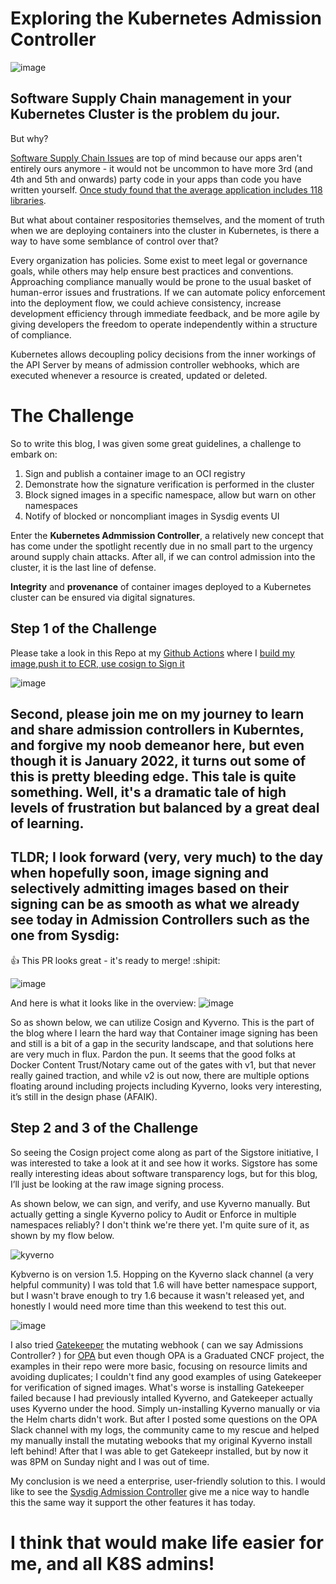 # Exploring the Kubernetes Admission Controller
![image](https://user-images.githubusercontent.com/4404271/151740166-10bdef5e-a98c-4a2b-a104-4ff79756b209.png)

## Software Supply Chain management in your Kubernetes Cluster is the problem du jour.

But why?

[Software Supply Chain Issues](https://sysdig.com/blog/software-supply-chain-security/) are top of mind because our apps aren't entirely ours anymore - it would not be uncommon to have more 3rd (and 4th and 5th and onwards) party code in your apps than code you have written yourself. 
[Once study found that the average application includes 118 libraries](https://www.contrastsecurity.com/hubfs/DocumentsPDF/2021-Contrast-Labs-Open-Source-Security-Report.pdf).  

But what about container respositories themselves, and the moment of truth when we are deploying containers into the cluster in Kubernetes, is there a way to have some semblance of control over that?  

Every organization has policies. Some exist to meet legal or governance goals, while others may help ensure best practices and conventions. Approaching compliance manually would be prone to the usual basket of human-error issues and frustrations. If we can automate policy enforcement into the deployment flow, we could achieve consistency, increase development efficiency through immediate feedback, and be more agile by giving developers the freedom to operate independently within a structure of compliance.

Kubernetes allows decoupling policy decisions from the inner workings of the API Server by means of admission controller webhooks, which are executed whenever a resource is created, updated or deleted.

# The Challenge

So to write this blog, I was given some great guidelines, a challenge to embark on:

1. Sign and publish a container image to an OCI registry
2. Demonstrate how the signature verification is performed in the cluster
3. Block signed images in a specific namespace, allow but warn on other namespaces
4. Notify of blocked or noncompliant images in Sysdig events UI

Enter the **Kubernetes Admmission Controller**, a relatively new concept that has come under the spotlight recently due in no small part to the urgency around supply chain 
attacks.  After all, if we can control admission into the cluster, it is the last line of defense.

**Integrity** and **provenance** of container images deployed to a Kubernetes cluster can be ensured via digital signatures. 

## Step 1 of the Challenge

Please take a look in this Repo at my [Github Actions](https://github.com/bwolmarans/kitty/actions/workflows/main.yml) where I [build my image,push it to ECR, use cosign to Sign it](https://github.com/bwolmarans/kitty/blob/main/.github/workflows/main.yml) 

![image](https://user-images.githubusercontent.com/4404271/151818873-7efe2add-930c-4532-8089-82824229af26.png)


## Second, please join me on my journey to learn and share admission controllers in Kuberntes, and forgive my noob demeanor here, but even though it is January 2022, it turns out some of this is pretty bleeding edge.   This tale is quite something.  Well, it's a dramatic tale of high levels of frustration but balanced by a great deal of learning.


## TLDR; I look forward (very, very much) to the day when hopefully soon, image signing and selectively admitting images based on their signing can be as smooth as what we already see today in Admission Controllers such as the one from Sysdig: 

:+1: This PR looks great - it's ready to merge! :shipit:


![image](https://user-images.githubusercontent.com/4404271/151738456-2c55a5d7-386e-4626-a16a-a8468eb1eda4.png)

And here is what it looks like in the overview:
![image](https://user-images.githubusercontent.com/4404271/151739851-5978365e-ff7a-499d-857f-b04044e13b74.png)

So as shown below, we can utilize Cosign and Kyverno.  This is the part of the blog where I learn the hard way that Container image signing has been and still is a bit of a gap in the security landscape, and that solutions here are very much in flux.  Pardon the pun.  It seems that the good folks at Docker Content Trust/Notary came out of the gates with v1, but that never really gained traction, and while v2 is out now, there are multiple options floating around including projects including Kyverno, looks very interesting, it’s still in the design phase (AFAIK).


## Step 2 and 3 of the Challenge
So seeing the Cosign project come along as part of the Sigstore initiative, I was interested to take a look at it and see how it works. Sigstore has some really interesting ideas about software transparency logs, but for this blog, I’ll just be looking at the raw image signing process.

As shown below, we can sign, and verify, and use Kyverno manually.
But actually getting a single Kyverno policy to Audit or Enforce  in multiple namespaces reliably?  I don't think we're there yet.  I'm quite sure of it, as shown by my flow below.

![kyverno](https://i.imgur.com/5r7JOIu.gif)

Kybverno is on version 1.5.  Hopping on the Kyverno slack channel (a very helpful community) I was told that 1.6 will have better namespace support, but I wasn't brave enough to try 1.6 because it wasn't released yet, and honestly I would need more time than this weekend to test this out.

![image](https://user-images.githubusercontent.com/4404271/151742099-841d4806-6530-4401-a497-20f2072f4c79.png)

I also tried [Gatekeeper](https://github.com/open-policy-agent/gatekeeper) the mutating webhook ( can we say Admissions Controller? ) for [OPA](https://github.com/open-policy-agent/opa) but even though OPA is a Graduated CNCF project, the examples in their repo were more basic, focusing on resource limits and avoiding duplicates; I couldn't find any good examples of using Gatekeeper for verification of signed images.  What's worse is installing Gatekeeper failed because I had previously intalled Kyverno, and Gatekeeper actually uses Kyverno under the hood.  Simply un-installing Kyverno manually or via the Helm charts didn't work.  But after I posted some questions on the OPA Slack channel with my logs, the community came to my rescue and helped my manually install the mutating webooks that my original Kyverno install left behind!  After that I was able to get Gatekeepr installed, but by now it was 8PM on Sunday night and I was out of time.

My conclusion is we need a enterprise, user-friendly solution to this.  I would like to see the [Sysdig Admission Controller](https://docs.sysdig.com/en/docs/sysdig-secure/scanning/admission-controller/) give me a nice way to handle this the same way it support the other features it has today.   

# I think that would make life easier for me, and all K8S admins!



